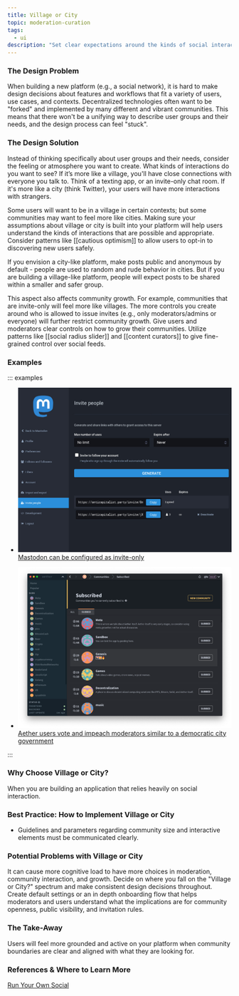 ```yaml
---
title: Village or City
topic: moderation-curation
tags:
  - ui
description: "Set clear expectations around the kinds of social interactions you want to see."
---
```


### The Design Problem

When building a new platform (e.g., a social network), it is hard to make design decisions about features and workflows that fit a variety of users, use cases, and contexts. Decentralized technologies often want to be "forked" and implemented by many different and vibrant communities. This means that there won't be a unifying way to describe user groups and their needs, and the design process can feel "stuck".

### The Design Solution

Instead of thinking specifically about user groups and their needs, consider the feeling or atmosphere you want to create.
What kinds of interactions do you want to see? If it’s more like a village, you'll have
close connections with everyone you talk to. Think of a texting app, or an
invite-only chat room. If it's more like a city (think Twitter), your users will have more
interactions with strangers.

Some users will want to be in a village in certain contexts; but some
communities may want to feel more like cities. Making sure your assumptions
about village or city is built into your platform will help users understand
the kinds of interactions that are possible and appropriate. Consider patterns
like [[cautious optimism]] to allow users to opt-in to
discovering new users safely.

If you envision a city-like platform, make posts public and anonymous by default - people are used to random and rude behavior in cities. But if you are building a village-like platform, people will expect posts to be shared within a smaller and safer group.

This aspect also affects community growth. For example, communities that are invite-only will feel more like villages. The more
controls you create around who is allowed to issue invites (e.g., only
moderators/admins or everyone) will further restrict community growth. Give users and moderators clear controls on how to grow their communities.
Utilize patterns like [[social radius slider]]
and [[content curators]] to give fine-grained control over
social feeds.

### Examples


::: examples

- [![Mastodon](mastodon.jpeg) Mastodon can be
  configured as invite-only](mastodon.jpeg)

- [![Aether](aether.png) Aether users vote and impeach moderators similar to a democratic city government](aether.png)

:::

### Why Choose Village or City?

When you are building an application that relies heavily on social interaction.

### Best Practice: How to Implement Village or City

- Guidelines and parameters regarding community size and interactive elements
  must be communicated clearly.

### Potential Problems with Village or City

It can cause more cognitive load to have more choices in moderation,
community interaction, and growth. Decide on where you fall on the "Village or City?" spectrum and make consistent design decisions throughout.
Create default settings or an in depth onboarding flow that helps moderators and users understand what the
implications are for community openness, public visibility, and invitation rules.

### The Take-Away

Users will feel more grounded and active on your platform when community
boundaries are clear and aligned with what they are looking for.

### References & Where to Learn More

[Run Your Own Social](https://runyourown.social/)
